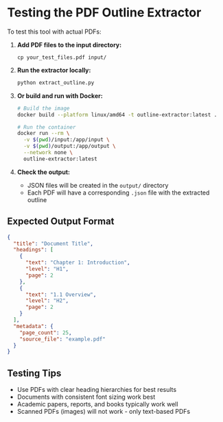 
# Testing the PDF Outline Extractor

To test this tool with actual PDFs:

1. **Add PDF files to the input directory:**
   ```
   cp your_test_files.pdf input/
   ```

2. **Run the extractor locally:**
   ```bash
   python extract_outline.py
   ```

3. **Or build and run with Docker:**
   ```bash
   # Build the image
   docker build --platform linux/amd64 -t outline-extractor:latest .
   
   # Run the container
   docker run --rm \
     -v $(pwd)/input:/app/input \
     -v $(pwd)/output:/app/output \
     --network none \
     outline-extractor:latest
   ```

4. **Check the output:**
   - JSON files will be created in the `output/` directory
   - Each PDF will have a corresponding `.json` file with the extracted outline

## Expected Output Format

```json
{
  "title": "Document Title",
  "headings": [
    {
      "text": "Chapter 1: Introduction",
      "level": "H1",
      "page": 2
    },
    {
      "text": "1.1 Overview",
      "level": "H2", 
      "page": 2
    }
  ],
  "metadata": {
    "page_count": 25,
    "source_file": "example.pdf"
  }
}
```

## Testing Tips

- Use PDFs with clear heading hierarchies for best results
- Documents with consistent font sizing work best
- Academic papers, reports, and books typically work well
- Scanned PDFs (images) will not work - only text-based PDFs
